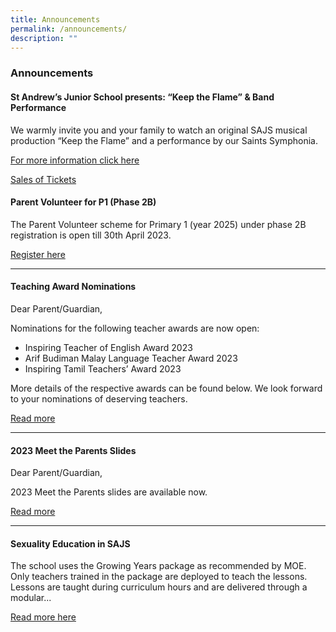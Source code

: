 ```yaml
---
title: Announcements
permalink: /announcements/
description: ""
---
```

### Announcements



#### St Andrew’s Junior School presents: “Keep the Flame” & Band Performance

We warmly invite you and your family to watch an original SAJS musical production “Keep the Flame” and a performance by our Saints Symphonia.

[For more information click here](/files/st%20andrew’s%20junior%20school%20presents%20keep%20the%20flame%20&%20band%20performance.pdf)

[Sales of Tickets](https://www.eventbrite.com/e/keep-the-flame-tickets-624111483247)





#### Parent Volunteer for P1 (Phase 2B)

The Parent Volunteer scheme for Primary 1 (year 2025) under phase 2B registration is open till 30th April 2023.

[Register here](https://form.gov.sg/642e2d92c10937001270b015)

* * *

#### Teaching Award Nominations

Dear Parent/Guardian,

Nominations for the following teacher awards are now open:

*   Inspiring Teacher of English Award 2023
*   Arif Budiman Malay Language Teacher Award 2023
*   Inspiring Tamil Teachers’ Award 2023

More details of the respective awards can be found below. We look forward to your nominations of deserving teachers.

[Read more](/letters-and-updates/teachingawardnominations/)

* * *

#### 2023 Meet the Parents Slides

Dear Parent/Guardian,

2023 Meet the Parents slides are available now.

[Read more](/letters-and-updates/2023mtp/)

* * *


#### Sexuality Education in SAJS

The school uses the Growing Years package as recommended by MOE. Only teachers trained in the package are deployed to teach the lessons. Lessons are taught during curriculum hours and are delivered through a modular...  
  
[Read more here](https://staging.dnfzur975cvj1.amplifyapp.com/committee/Character-Education/sexuality-education/)